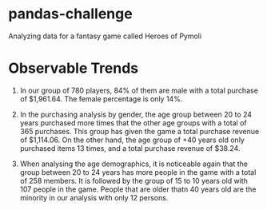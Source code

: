 # pandas-challenge
Analyzing data for a fantasy game called Heroes of Pymoli

# Observable Trends
1. In our group of 780 players, 84% of them are male with a total purchase of $1,961.64. The female percentage is only 14%.

2. In the purchasing analysis by gender, the age group between 20 to 24 years purchased more times that the other age groups with a total of 365 purchases. This group has given the game a total purchase revenue of $1,114.06. On the other hand, the age group of +40 years old only purchased items 13 times, and a total purchase revenue of $38.24.

3.  When analysing the age demographics, it is noticeable again that the group between 20 to 24 years has more people in the game with a total of 258 members. It is followed by the group of 15 to 10 years old with 107 people in the game. People that are older thatn 40 years old are the minority in our analysis with only 12 persons.

